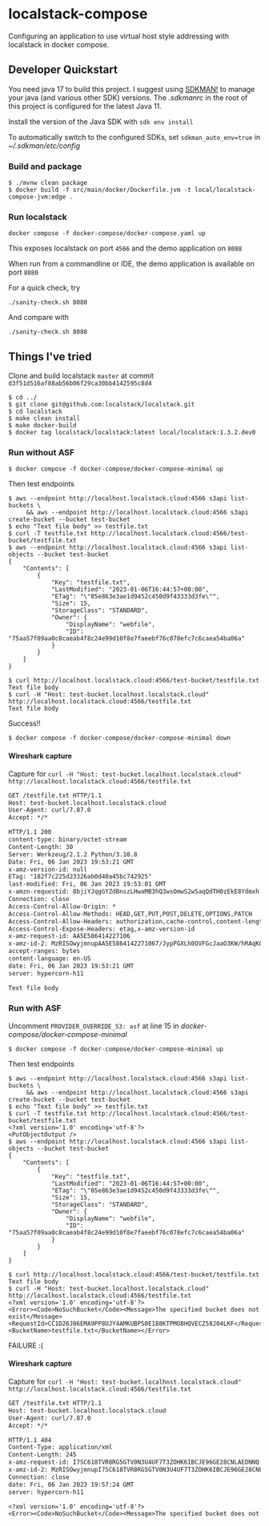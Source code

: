 # localstack-compose

Configuring an application to use virtual host style addressing with localstack in docker compose.

## Developer Quickstart

You need java 17 to build this project.
I suggest using [SDKMAN!](https://sdkman.io/) to manage your java (and various other SDK) versions.
The _.sdkmanrc_ in the root of this project is configured for the latest Java 11.

Install the version of the Java SDK with `sdk env install`

To automatically switch to the configured SDKs, set `sdkman_auto_env=true` in _~/.sdkman/etc/config_

### Build and package

```shell script
$ ./mvnw clean package
$ docker build -f src/main/docker/Dockerfile.jvm -t local/localstack-compose-jvm:edge .
```

### Run localstack

```shell script
docker compose -f docker-compose/docker-compose.yaml up
```

This exposes localstack on port `4566` and the demo application on `8088`

When run from a commandline or IDE, the demo application is available on port `8080`

For a quick check, try

```shell script
./sanity-check.sh 8080
```

And compare with
```shell script
./sanity-check.sh 8088
```

## Things I've tried

Clone and build localstack `master` at commit `d3f51d516af88ab56b06f29ca30bb4142595c8d4`

```shell script
$ cd ../
$ git clone git@github.com:localstack/localstack.git
$ cd localstack
$ make clean install
$ make docker-build
$ docker tag localstack/localstack:latest local/localstack:1.3.2.dev0
```

### Run without ASF

```shell script
$ docker compose -f docker-compose/docker-compose-minimal up
```

Then test endpoints

```shell script
$ aws --endpoint http://localhost.localstack.cloud:4566 s3api list-buckets \
     && aws --endpoint http://localhost.localstack.cloud:4566 s3api create-bucket --bucket test-bucket
$ echo "Text file body" >> testfile.txt
$ curl -T testfile.txt http://localhost.localstack.cloud:4566/test-bucket/testfile.txt
$ aws --endpoint http://localhost.localstack.cloud:4566 s3api list-objects --bucket test-bucket
{
    "Contents": [
        {
            "Key": "testfile.txt",
            "LastModified": "2023-01-06T16:44:57+00:00",
            "ETag": "\"05e863e3ae1d9452c450d9f43333d3fe\"",
            "Size": 15,
            "StorageClass": "STANDARD",
            "Owner": {
                "DisplayName": "webfile",
                "ID": "75aa57f09aa0c8caeab4f8c24e99d10f8e7faeebf76c078efc7c6caea54ba06a"
            }
        }
    ]
}

$ curl http://localhost.localstack.cloud:4566/test-bucket/testfile.txt
Text file body
$ curl -H "Host: test-bucket.localhost.localstack.cloud" http://localhost.localstack.cloud:4566/testfile.txt
Text file body
```

Success!!

```shell script
$ docker compose -f docker-compose/docker-compose-minimal down
```

#### Wireshark capture

Capture for `curl -H "Host: test-bucket.localhost.localstack.cloud" http://localhost.localstack.cloud:4566/testfile.txt`

```txt
GET /testfile.txt HTTP/1.1
Host: test-bucket.localhost.localstack.cloud
User-Agent: curl/7.87.0
Accept: */*

HTTP/1.1 200 
content-type: binary/octet-stream
Content-Length: 30
Server: Werkzeug/2.1.2 Python/3.10.8
Date: Fri, 06 Jan 2023 19:53:21 GMT
x-amz-version-id: null
ETag: "182f7c225d23326ab0d40a45bc742925"
last-modified: Fri, 06 Jan 2023 19:53:01 GMT
x-amzn-requestid: 8bjiYJqgGYZdBnszLHwaMB3hQ3wsOmwS2wSaqQdTH0zEkE8Ydmxh
Connection: close
Access-Control-Allow-Origin: *
Access-Control-Allow-Methods: HEAD,GET,PUT,POST,DELETE,OPTIONS,PATCH
Access-Control-Allow-Headers: authorization,cache-control,content-length,content-md5,content-type,etag,location,x-amz-acl,x-amz-content-sha256,x-amz-date,x-amz-request-id,x-amz-security-token,x-amz-tagging,x-amz-target,x-amz-user-agent,x-amz-version-id,x-amzn-requestid,x-localstack-target,amz-sdk-invocation-id,amz-sdk-request
Access-Control-Expose-Headers: etag,x-amz-version-id
x-amz-request-id: AA5E586414227106
x-amz-id-2: MzRISOwyjmnupAA5E5864142271067/JypPGXLh0OVFGcJaaO3KW/hRAqKOpIEEp
accept-ranges: bytes
content-language: en-US
date: Fri, 06 Jan 2023 19:53:21 GMT
server: hypercorn-h11

Text file body

```

### Run with ASF

Uncomment `PROVIDER_OVERRIDE_S3: asf` at line 15 in _docker-compose/docker-compose-minimal_

```shell script
$ docker compose -f docker-compose/docker-compose-minimal up
```

Then test endpoints

```shell script
$ aws --endpoint http://localhost.localstack.cloud:4566 s3api list-buckets \
     && aws --endpoint http://localhost.localstack.cloud:4566 s3api create-bucket --bucket test-bucket
$ echo "Text file body" >> testfile.txt
$ curl -T testfile.txt http://localhost.localstack.cloud:4566/test-bucket/testfile.txt
<?xml version='1.0' encoding='utf-8'?>
<PutObjectOutput />
$ aws --endpoint http://localhost.localstack.cloud:4566 s3api list-objects --bucket test-bucket
{
    "Contents": [
        {
            "Key": "testfile.txt",
            "LastModified": "2023-01-06T16:44:57+00:00",
            "ETag": "\"05e863e3ae1d9452c450d9f43333d3fe\"",
            "Size": 15,
            "StorageClass": "STANDARD",
            "Owner": {
                "DisplayName": "webfile",
                "ID": "75aa57f09aa0c8caeab4f8c24e99d10f8e7faeebf76c078efc7c6caea54ba06a"
            }
        }
    ]
}

$ curl http://localhost.localstack.cloud:4566/test-bucket/testfile.txt
Text file body
$ curl -H "Host: test-bucket.localhost.localstack.cloud" http://localhost.localstack.cloud:4566/testfile.txt
<?xml version='1.0' encoding='utf-8'?>
<Error><Code>NoSuchBucket</Code><Message>The specified bucket does not exist</Message><RequestId>CC1D26J86EMA9PP8UJY4AMKUBPS0E188KTPMO8HQVECZ58J04LKF</RequestId><BucketName>testfile.txt</BucketName></Error>
```

FAILURE :(

#### Wireshark capture

Capture for `curl -H "Host: test-bucket.localhost.localstack.cloud" http://localhost.localstack.cloud:4566/testfile.txt`

```txt
GET /testfile.txt HTTP/1.1
Host: test-bucket.localhost.localstack.cloud
User-Agent: curl/7.87.0
Accept: */*

HTTP/1.1 404 
Content-Type: application/xml
Content-Length: 245
x-amz-request-id: I7SC618TVR8RG5GTV0N3U4UF7T3ZOHK6IBCJE96GE28CNLAEDNNQ
x-amz-id-2: MzRISOwyjmnupI7SC618TVR8RG5GTV0N3U4UF7T3ZOHK6IBCJE96GE28CNLAEDNNQ7/JypPGXLh0OVFGcJaaO3KW/hRAqKOpIEEp
Connection: close
date: Fri, 06 Jan 2023 19:57:24 GMT
server: hypercorn-h11

<?xml version='1.0' encoding='utf-8'?>
<Error><Code>NoSuchBucket</Code><Message>The specified bucket does not exist</Message><RequestId>LRQXDRX5FM6MQW2O6GQAZL4JKHAEFSUA0YQJW61TTNG32MIHOFMS</RequestId><BucketName>testfile.txt</BucketName></Error>
```
